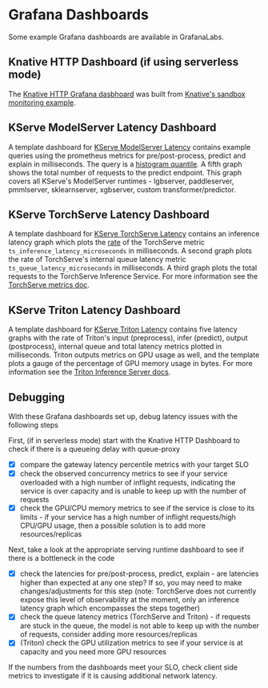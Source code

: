 # Grafana Dashboards 

Some example Grafana dashboards are available in GrafanaLabs. 

## Knative HTTP Dashboard (if using serverless mode)

The [Knative HTTP Grafana dasbhoard](https://grafana.com/grafana/dashboards/18032-knative-serving-revision-http-requests/) was built from [Knative's sandbox monitoring example](https://github.com/knative-sandbox/monitoring).

## KServe ModelServer Latency Dashboard

A template dashboard for [KServe ModelServer Latency](https://grafana.com/grafana/dashboards/17969-kserve-modelserver-latency/) contains example queries using the prometheus metrics for pre/post-process, predict and explain in milliseconds. The query is a [histogram quantile](https://prometheus.io/docs/prometheus/latest/querying/functions/#histogram_quantile). A fifth graph shows the total number of requests to the predict endpoint. This graph covers all KServe's ModelServer runtimes - lgbserver, paddleserver, pmmlserver, sklearnserver, xgbserver, custom transformer/predictor.

## KServe TorchServe Latency Dashboard

A template dashboard for [KServe TorchServe Latency](https://grafana.com/grafana/dashboards/18026-kserve-torchserve-latency/) contains an inference latency graph which plots the [rate](https://prometheus.io/docs/prometheus/latest/querying/functions/#rate) of the TorchServe metric `ts_inference_latency_microseconds` in milliseconds. A second graph plots the rate of TorchServe's internal queue latency metric `ts_queue_latency_microseconds` in milliseconds. A third graph plots the total requests to the TorchServe Inference Service. For more information see the [TorchServe metrics doc](https://pytorch.org/serve/metrics_api.html).

## KServe Triton Latency Dashboard 

A template dashboard for [KServe Triton Latency](https://grafana.com/grafana/dashboards/18027-kserve-triton-latency/) contains five latency graphs with the rate of Triton's input (preprocess), infer (predict), output (postprocess), internal queue and total latency metrics plotted in milliseconds. Triton outputs metrics on GPU usage as well, and the template plots a gauge of the percentage of GPU memory usage in bytes. For more information see the [Triton Inference Server docs](https://github.com/triton-inference-server/server/blob/main/docs/user_guide/metrics.md).

## Debugging 

With these Grafana dashboards set up, debug latency issues with the following steps

First, (if in serverless mode) start with the Knative HTTP Dashboard to check if there is a queueing delay with queue-proxy

- [x] compare the gateway latency percentile metrics with your target SLO  
- [x] check the observed concurrency metrics to see if your service overloaded with a high number of inflight requests, indicating the service is over capacity and is unable to keep up with the number of requests 
- [x] check the GPU/CPU memory metrics to see if the service is close to its limits - if your service has a high number of inflight requests/high CPU/GPU usage, then a possible solution is to add more resources/replicas

Next, take a look at the appropriate serving runtime dashboard to see if there is a bottleneck in the code

- [x] check the latencies for pre/post-process, predict, explain - are latencies higher than expected at any one step? If so, you may need to make changes/adjustments for this step (note: TorchServe does not currently expose this level of observability at the moment, only an inference latency graph which encompasses the steps together)
- [x] check the queue latency metrics (TorchServe and Triton) - if requests are stuck in the queue, the model is not able to keep up with the number of requests, consider adding more resources/replicas
- [x] (Triton) check the GPU utilization metrics to see if your service is at capacity and you need more GPU resources

If the numbers from the dashboards meet your SLO, check client side metrics to investigate if it is causing additional network latency. 
 

